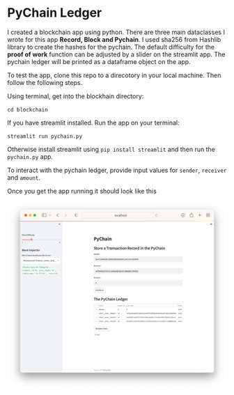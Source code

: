 # PyChain Ledger

I created a blockchain app using python. There are three main dataclasses I wrote for this app **Record, Block and Pychain**. I used sha256 from Hashlib library to create the hashes for the pychain. The default difficulty for the **proof of work** function can be adjusted by a slider on the streamlit app. The pychain ledger will be printed as a dataframe object on the app.

To test the app, clone this repo to a direcotory in your local machine. Then follow the following steps.

Using terminal, get into the blockhain directory:

```
cd blockchain
```

If you have streamlit installed. Run the app on your terminal:

```
streamlit run pychain.py
```

Otherwise install streamlit using `pip install streamlit` and then run the `pychain.py` app.

To interact with the pychain ledger, provide input values for `sender`, `receiver` and `amount`.

Once you get the app running it should look like this

!['Stream lit screenshot'](./images/pychain_screenshot.jpg)